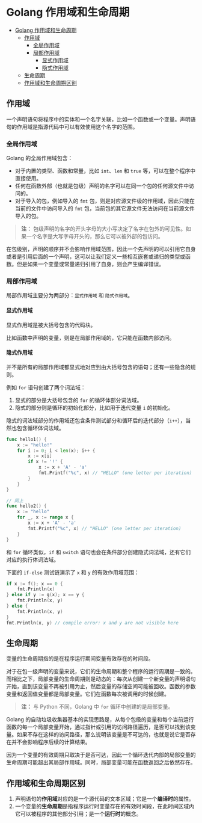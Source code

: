 # Golang 作用域和生命周期

- [Golang 作用域和生命周期](#golang-作用域和生命周期)
  - [作用域](#作用域)
    - [全局作用域](#全局作用域)
    - [局部作用域](#局部作用域)
      - [显式作用域](#显式作用域)
      - [隐式作用域](#隐式作用域)
  - [生命周期](#生命周期)
  - [作用域和生命周期区别](#作用域和生命周期区别)

## 作用域

一个声明语句将程序中的实体和一个名字关联，比如一个函数或一个变量。声明语句的作用域是指源代码中可以有效使用这个名字的范围。

### 全局作用域

Golang 的全局作用域包含：

- 对于内置的类型、函数和常量，比如 `int`、`len` 和 `true` 等，可以在整个程序中直接使用。
- 任何在函数外部（也就是包级）声明的名字可以在同一个包的任何源文件中访问的。
- 对于导入的包，例如导入的 `fmt` 包，则是对应源文件级的作用域，因此只能在当前的文件中访问导入的 `fmt` 包，当前包的其它源文件无法访问在当前源文件导入的包。

> **注：** 包级声明的名字的开头字母的大小写决定了名字在包外的可见性。如果一个名字是大写字母开头的，那么它可以被外部的包访问。

在包级别，声明的顺序并不会影响作用域范围，因此一个先声明的可以引用它自身或者是引用后面的一个声明，这可以让我们定义一些相互嵌套或递归的类型或函数。但是如果一个变量或常量递归引用了自身，则会产生编译错误。

### 局部作用域

局部作用域主要分为两部分：`显式作用域` 和 `隐式作用域`。

#### 显式作用域

显式作用域是被大括号包含的代码块。

比如函数中声明的变量，则是在局部作用域的，它只能在函数内部访问。

#### 隐式作用域

并不是所有的局部作用域都显式地对应到由大括号包含的语句；还有一些隐含的规则。

例如 `for` 语句创建了两个词法域：

1. 显式的部分是大括号包含的 `for` 的循环体部分词法域。
2. 隐式的部分则是循环的初始化部分，比如用于迭代变量 `i` 的初始化。

隐式的词法域部分的作用域还包含条件测试部分和循环后的迭代部分（`i++`），当然也包含循环体词法域。

```go
func hello1() {
    x := "hello!"
    for i := 0; i < len(x); i++ {
        x := x[i]
        if x != '!' {
            x := x + 'A' - 'a'
            fmt.Printf("%c", x) // "HELLO" (one letter per iteration)
        }
    }
}

// 同上
func hello2() {
    x := "hello"
    for _, x := range x {
        x := x + 'A' - 'a'
        fmt.Printf("%c", x) // "HELLO" (one letter per iteration)
    }
}
```

和 `for` 循环类似，`if` 和 `switch` 语句也会在条件部分创建隐式词法域，还有它们对应的执行体词法域。

下面的 `if-else` 测试链演示了 `x` 和 `y` 的有效作用域范围：

```go
if x := f(); x == 0 {
    fmt.Println(x)
} else if y := g(x); x == y {
    fmt.Println(x, y)
} else {
    fmt.Println(x, y)
}
fmt.Println(x, y) // compile error: x and y are not visible here
```

## 生命周期

变量的生命周期指的是在程序运行期间变量有效存在的时间段。

对于在包一级声明的变量来说，它们的生命周期和整个程序的运行周期是一致的。而相比之下，局部变量的生命周期则是动态的：每次从创建一个新变量的声明语句开始，直到该变量不再被引用为止，然后变量的存储空间可能被回收。函数的参数变量和返回值变量都是局部变量。它们在函数每次被调用的时候创建。

> **注：** 与 Python 不同，Golang 中 `for` 循环中创建的是局部变量。

Golang 的自动垃圾收集器基本的实现思路是，从每个包级的变量和每个当前运行函数的每一个局部变量开始，通过指针或引用的访问路径遍历，是否可以找到该变量。如果不存在这样的访问路径，那么说明该变量是不可达的，也就是说它是否存在并不会影响程序后续的计算结果。

因为一个变量的有效周期只取决于是否可达，因此一个循环迭代内部的局部变量的生命周期可能超出其局部作用域。同时，局部变量可能在函数返回之后依然存在。

## 作用域和生命周期区别

1. 声明语句的**作用域**对应的是一个源代码的文本区域；它是一个**编译时**的属性。
2. 一个变量的**生命周期**是指程序运行时变量存在的有效时间段，在此时间区域内它可以被程序的其他部分引用；是一个**运行时**的概念。
